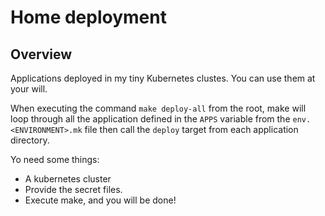 Home deployment
===============

## Overview

Applications deployed in my tiny Kubernetes clustes. You can use them at your will.

When executing the command `make deploy-all` from the root, make will loop
through all the application defined in the `APPS` variable from the
`env.<ENVIRONMENT>.mk` file then call the `deploy` target from each application
directory.

Yo need some things:
- A kubernetes cluster
- Provide the secret files.
- Execute make, and you will be done!
